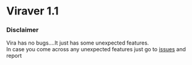 # Viraver 1.1
### </u> Disclaimer </u>
Vira has no bugs....It just has some unexpected features.<br>
In case you come across any unexpected features just go to [issues](https://github.com/georgerahul24/Viraver1.1/issues)  and report 
